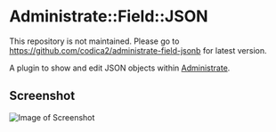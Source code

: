 # Administrate::Field::JSON

This repository is not maintained. Please go to https://github.com/codica2/administrate-field-jsonb for latest version.

A plugin to show and edit JSON objects within [Administrate](https://github.com/thoughtbot/administrate).

## Screenshot

![Image of Screenshot](https://raw.githubusercontent.com/eddietejeda/administrate-field-json/master/screenshot.png)

